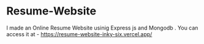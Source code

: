 # Resume-Website
I made an Online Resume Website usinig Express js and Mongodb . You can access it at - https://resume-website-inky-six.vercel.app/

